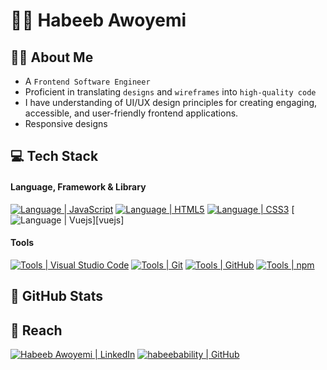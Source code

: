 # :man_student: Habeeb Awoyemi

## :tipping_hand_man: About Me

- A `Frontend Software Engineer`
- Proficient in translating `designs` and `wireframes` into `high-quality code`
- I have understanding of UI/UX design principles for creating engaging, accessible, and user-friendly frontend applications.
- Responsive designs

## :computer: Tech Stack

#### Language, Framework & Library

[![Language | JavaScript](https://img.shields.io/badge/Javascript-eeeeee?style=for-the-badge&logo=javascript&logoColor=F7DF1E&labelColor=000000)][javascript]
[![Language | HTML5](https://img.shields.io/badge/html5-eeeeee?style=for-the-badge&logo=html5&logoColor=ffffff&labelColor=E34F26)][html5]
[![Language | CSS3](https://img.shields.io/badge/CSS3-eeeeee?style=for-the-badge&logo=css3&logoColor=ffffff&labelColor=1572B6)][css3]
[![Language | Vuejs](https://img.shields.io/badge/Vuejs-eeeeee?style=for-the-badge&logo=vuejs&logoColor=ffffff&labelColor=1572B6)][vuejs]

#### Tools

[![Tools | Visual Studio Code](https://img.shields.io/badge/Visual_Studio_Code-eeeeee?style=for-the-badge&logo=visual-studio-code&logoColor=007ACC&labelColor=2C2C32)][visual_studio_code]
[![Tools | Git](https://img.shields.io/badge/Git-eeeeee?style=for-the-badge&logo=git&logoColor=F05032&labelColor=f0efe7)][git]
[![Tools | GitHub](https://img.shields.io/badge/Github-eeeeee?style=for-the-badge&logo=github&logoColor=ffffff&labelColor=181717)][github]
[![Tools | npm](https://img.shields.io/badge/npm-eeeeee?style=for-the-badge&logo=npm&logoColor=CB3837&labelColor=fefefe)][npm]

## :memo: GitHub Stats

## :round_pushpin: Reach

[![Habeeb Awoyemi | LinkedIn](https://img.shields.io/badge/habeeb-awoyemi-eeeeee?style=for-the-badge&logo=linkedin&logoColor=ffffff&labelColor=0A66C2)][reach_linkedin]
[![habeebability | GitHub](https://img.shields.io/badge/habeebability-eeeeee?style=for-the-badge&logo=github&logoColor=ffffff&labelColor=181717)][reach_github]

<!-- LINKS -->
<!--  Language -->

[css3]: https://developer.mozilla.org/en-US/docs/Web/CSS
[html5]: https://developer.mozilla.org/en-US/docs/Web/HTML
[javascript]: https://developer.mozilla.org/en-US/docs/Web/JavaScript
[sass]: https://sass-lang.com/

<!-- Framework & Library -->

[vue]: https://vuejs.org/
[vuex]: https://vuex.vuejs.org/
[pinia]: https://pinia.vuejs.org/

<!-- Tools -->

[git]: https://git-scm.com/
[github]: https://github.com/
[vercel]: https://www.vercel.com/
[npm]: https://www.npmjs.com/
[visual_studio_code]: https://code.visualstudio.com/
[figma]: https://figma.com
[tailwindcss]: https://tailwindcss.com/
[streak_stats]: https://github.com/habeebability/github-readme-streak-stats

<!-- Reach -->

[reach_github]: https://github.com/habeebability
[reach_linkedin]: https://www.linkedin.com/in/habeeb-awoyemi
